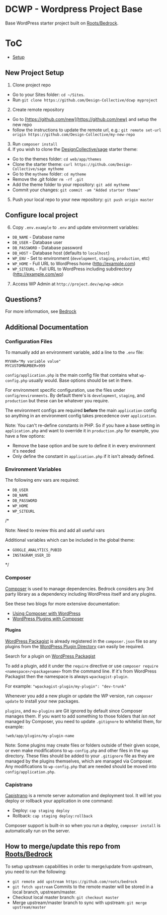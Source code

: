 # DCWP - Wordpress Project Base

Base WordPress starter project built on [Roots/Bedrock](https://roots.io/bedrock/).

# ToC

* [Setup](#setup)

## New Project Setup

1. Clone project repo
  * Go to your Sites folder: `cd ~/Sites`.
  * Run `git clone https://github.com/Design-Collective/dcwp myproject`
2. Create remote repository
  * Go to [https://github.com/new](https://github.com/new) and setup the new repo
  * follow the instructions to update the remote url, e.g.:
  `git remote set-url origin https://github.com/Design-Collective/my-new-repo`
3. Run `composer install`
4. If you wish to clone the [DesignCollective/sage](https://github.com/Design-Collective/sage) starter theme:
  * Go to the themes folder: `cd web/app/themes`
  * Clone the starter theme:
    `curl https://github.com/Design-Collective/sage mytheme`
  * Go to the `mytheme` folder: `cd mytheme`
  * Remove the .git folder `rm -rf .git`
  * Add the theme folder to your repository: `git add mytheme`
  * Commit your changes: `git commit -am "Added starter theme"`
5. Push your local repo to your new repository: `git push origin master`

## Configure local project
6. Copy `.env.example` to `.env` and update environment variables:
  * `DB_NAME` - Database name
  * `DB_USER` - Database user
  * `DB_PASSWORD` - Database password
  * `DB_HOST` - Database host (defaults to `localhost`)
  * `WP_ENV` - Set to environment (`development`, `staging`, `production`, etc)
  * `WP_HOME` - Full URL to WordPress home (http://example.com)
  * `WP_SITEURL` - Full URL to WordPress including subdirectory (http://example.com/wp)
7. Access WP Admin at `http://project.dev/wp/wp-admin`


## Questions?
For more information, see [Bedrock](https://roots.io/bedrock/)


## Additional Documentation

### Configuration Files

To manually add an environment variable, add a line to the `.env` file:
```
MYVAR="My variable value"
MYCUSTOMNUMBER=999
```

`config/application.php` is the main config file that contains what `wp-config.php` usually would. Base options should be set in there.

For environment specific configuration, use the files under `config/environments`. By default there's is `development`, `staging`, and `production` but these can be whatever you require.

The environment configs are required **before** the main `application` config so anything in an environment config takes precedence over `application`.

Note: You can't re-define constants in PHP. So if you have a base setting in `application.php` and want to override it in `production.php` for example, you have a few options:

* Remove the base option and be sure to define it in every environment it's needed
* Only define the constant in `application.php` if it isn't already defined.

### Environment Variables

The following env vars are required:

* `DB_USER`
* `DB_NAME`
* `DB_PASSWORD`
* `WP_HOME`
* `WP_SITEURL`

/* 

Note: Need to review this and add all useful vars

Additional variables which can be included in the global theme:
* `GOOGLE_ANALYTICS_PUBID`
* `INSTAGRAM_USER_ID`

*/

### Composer

[Composer](http://getcomposer.org) is used to manage dependencies. Bedrock considers any 3rd party library as a dependency including WordPress itself and any plugins.

See these two blogs for more extensive documentation:

* [Using Composer with WordPress](https://roots.io/using-composer-with-wordpress/)
* [WordPress Plugins with Composer](https://roots.io/wordpress-plugins-with-composer/)

#### Plugins

[WordPress Packagist](http://wpackagist.org/) is already registered in the `composer.json` file so any plugins from the [WordPress Plugin Directory](http://wordpress.org/plugins/) can easily be required.

Search for a plugin on [WordPress Packagist](http://wpackagist.org/)

To add a plugin, add it under the `require` directive or use `composer require <namespace>/<packagename>` from the command line. If it's from WordPress Packagist then the namespace is always `wpackagist-plugin`.

For example: `"wpackagist-plugin/my-plugin": "dev-trunk"`

Whenever you add a new plugin or update the WP version, run `composer update` to install your new packages.

`plugins`, and `mu-plugins` are Git ignored by default since Composer manages them. If you want to add something to those folders that *isn not* managed by Composer, you need to update `.gitignore` to whitelist them, for example:

`!web/app/plugins/my-plugin-name`

Note: Some plugins may create files or folders outside of their given scope, or even make modifications to `wp-config.php` and other files in the `app` directory. These files should be added to your `.gitignore` file as they are managed by the plugins themselves, which are managed via Composer. Any modifications to `wp-config.php` that are needed should be moved into `config/application.php`.


### Capistrano

[Capistrano](http://www.capistranorb.com/) is a remote server automation and deployment tool. It will let you deploy or rollback your application in one command:

* Deploy: `cap staging deploy`
* Rollback: `cap staging deploy:rollback`

Composer support is built-in so when you run a deploy, `composer install` is automatically run on the server.


## How to merge/update this repo from [Roots/Bedrock](https://roots.io/bedrock/)
To setup upstream capabilities in order to merge/update from upstream, you need to run the following:
  * `git remote add upstream https://github.com/roots/bedrock`
  * `git fetch upstream`
  Commits to the remote master will be stored in a local branch, upstream/master.
  * Checkout local master branch: `git checkout master`
  * Merge upstream/master branch to sync with upstream: `git merge upstream/master`